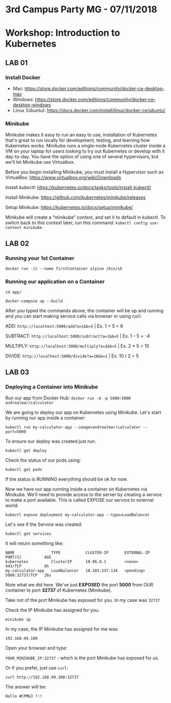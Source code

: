# 3rd Campus Party MG - 07/11/2018
# Workshop: Introduction to Kubernetes
 
## LAB 01

### Install Docker
- Mac: https://store.docker.com/editions/community/docker-ce-desktop-mac
- Windows: https://store.docker.com/editions/community/docker-ce-desktop-windows
- Linux (Ubuntu): https://docs.docker.com/install/linux/docker-ce/ubuntu/

### Minikube

Minikube makes it easy to run an easy to use, installation of Kubernetes that's great to run locally for development, testing, and learning how Kubernetes works. Minikube runs a single-node Kubernetes cluster inside a VM on your laptop for users looking to try out Kubernetes or develop with it day-to-day. You have the option of using one of several hypervisors, but we'll let Minikube use Virtualbox.

Before you begin installing Minikube, you must install a Hypervisor such as VirtualBox: https://www.virtualbox.org/wiki/Downloads

Install *kubectl*: https://kubernetes.io/docs/tasks/tools/install-kubectl/

Install Minikube: https://github.com/kubernetes/minikube/releases

Setup Minikube: https://kubernetes.io/docs/setup/minikube/

Minikube will create a “minikube” context, and set it to default in kubectl. To switch back to this context later, run this command: `kubectl config use-context minikube`

## LAB 02

### Running your 1st Container

`docker run -it --name firstContainer alpine /bin/sh`

### Running our application on a Container

 `cd app/`

 `docker-compose up --build`

After you typed the commands above, the container will be up and running and you can start making service calls via browser or using curl:

ADD: `http://localhost:5000/add?a=1&b=5` | Ex. 1 + 5 = 6

SUBTRACT: `http://localhost:5000/subtract?a=1&b=5` | Ex. 1 - 5 = -4

MULTIPLY: `http://localhost:5000/multiply?a=2&b=5` | Ex. 2 * 5 = 10

DIVIDE: `http://localhost:5000/divide?a=10&b=2` | Ex. 10 / 2 = 5

## LAB 03

### Deploying a Container into Minikube

Run our app from Docker Hub:
`docker run -d -p 5000:5000 andrealmar/calculator`

We are going to deploy our app on Kubernetes using Minikube. Let's start by running our app inside a container:

`kubectl run my-calculator-app --image=andrealmar/calculator --port=5000`

To ensure our deploy was created just run:

`kubectl get deploy`

Check the status of our pods using: 

`kubectl get pods`

If the status is _RUNNING_ everything should be ok for now. 

Now we have our app running inside a container on Kubernetes via Minikube. We'll need to provide access to the server by creating a service to make a port available. This is called EXPOSE our service to external world. 

`kubectl expose deployment my-calculator-app --type=LoadBalancer`

Let's see if the Service was created:

`kubectl get services`

It will return something like:

```shell
NAME                TYPE           CLUSTER-IP       EXTERNAL-IP   PORT(S)          AGE
kubernetes          ClusterIP      10.96.0.1        <none>        443/TCP          6h
my-calculator-app   LoadBalancer   10.103.237.134   <pending>     5000:32737/TCP   26s
```

Note what we did here. We've just **EXPOSED** the port **5000** from OUR container to port **32737** of Kubernetes (Minikube).

Take not of the port Minikube has exposed for you. In my case was `32737`

Check the IP Minikube has assigned for you:

`minikube ip`

In my case, the IP Minikube has assigned for me was:

`192.168.99.100`

Open your browser and type:

`YOUR_MINIKUBE_IP:32737` - which is the port Minikube has exposed for us.

Or if you prefer, just use `curl`:

`curl http://192.168.99.100:32737`

The answer will be:

`Hello #CPMG3 !!!`